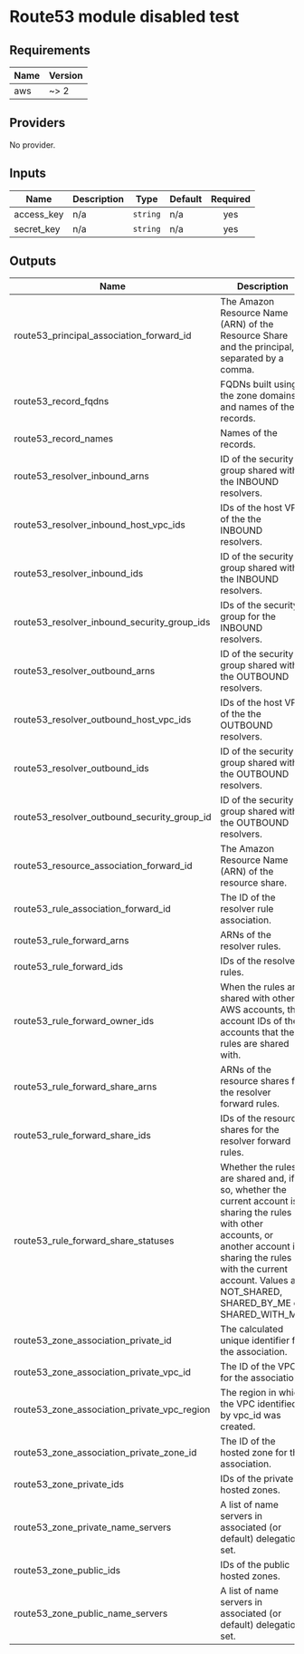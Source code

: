 # Route53 module disabled test

<!-- BEGINNING OF PRE-COMMIT-TERRAFORM DOCS HOOK -->
## Requirements

| Name | Version |
|------|---------|
| aws | ~> 2 |

## Providers

No provider.

## Inputs

| Name | Description | Type | Default | Required |
|------|-------------|------|---------|:--------:|
| access\_key | n/a | `string` | n/a | yes |
| secret\_key | n/a | `string` | n/a | yes |

## Outputs

| Name | Description |
|------|-------------|
| route53\_principal\_association\_forward\_id | The Amazon Resource Name (ARN) of the Resource Share and the principal, separated by a comma. |
| route53\_record\_fqdns | FQDNs built using the zone domains and names of the records. |
| route53\_record\_names | Names of the records. |
| route53\_resolver\_inbound\_arns | ID of the security group shared with the INBOUND resolvers. |
| route53\_resolver\_inbound\_host\_vpc\_ids | IDs of the host VPC of the the INBOUND resolvers. |
| route53\_resolver\_inbound\_ids | ID of the security group shared with the INBOUND resolvers. |
| route53\_resolver\_inbound\_security\_group\_ids | IDs of the security group for the INBOUND resolvers. |
| route53\_resolver\_outbound\_arns | ID of the security group shared with the OUTBOUND resolvers. |
| route53\_resolver\_outbound\_host\_vpc\_ids | IDs of the host VPC of the the OUTBOUND resolvers. |
| route53\_resolver\_outbound\_ids | ID of the security group shared with the OUTBOUND resolvers. |
| route53\_resolver\_outbound\_security\_group\_id | ID of the security group shared with the OUTBOUND resolvers. |
| route53\_resource\_association\_forward\_id | The Amazon Resource Name (ARN) of the resource share. |
| route53\_rule\_association\_forward\_id | The ID of the resolver rule association. |
| route53\_rule\_forward\_arns | ARNs of the resolver rules. |
| route53\_rule\_forward\_ids | IDs of the resolver rules. |
| route53\_rule\_forward\_owner\_ids | When the rules are shared with other AWS accounts, the account IDs of the accounts that the rules are shared with. |
| route53\_rule\_forward\_share\_arns | ARNs of the resource shares for the resolver forward rules. |
| route53\_rule\_forward\_share\_ids | IDs of the resource shares for the resolver forward rules. |
| route53\_rule\_forward\_share\_statuses | Whether the rules are shared and, if so, whether the current account is sharing the rules with other accounts, or another account is sharing the rules with the current account. Values are NOT\_SHARED, SHARED\_BY\_ME or SHARED\_WITH\_ME. |
| route53\_zone\_association\_private\_id | The calculated unique identifier for the association. |
| route53\_zone\_association\_private\_vpc\_id | The ID of the VPC for the association. |
| route53\_zone\_association\_private\_vpc\_region | The region in which the VPC identified by vpc\_id was created. |
| route53\_zone\_association\_private\_zone\_id | The ID of the hosted zone for the association. |
| route53\_zone\_private\_ids | IDs of the private hosted zones. |
| route53\_zone\_private\_name\_servers | A list of name servers in associated (or default) delegation set. |
| route53\_zone\_public\_ids | IDs of the public hosted zones. |
| route53\_zone\_public\_name\_servers | A list of name servers in associated (or default) delegation set. |

<!-- END OF PRE-COMMIT-TERRAFORM DOCS HOOK -->
